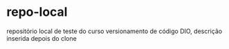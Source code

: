 # repo-local
repositório local de teste do curso versionamento de código DIO, descrição inserida depois do clone 

